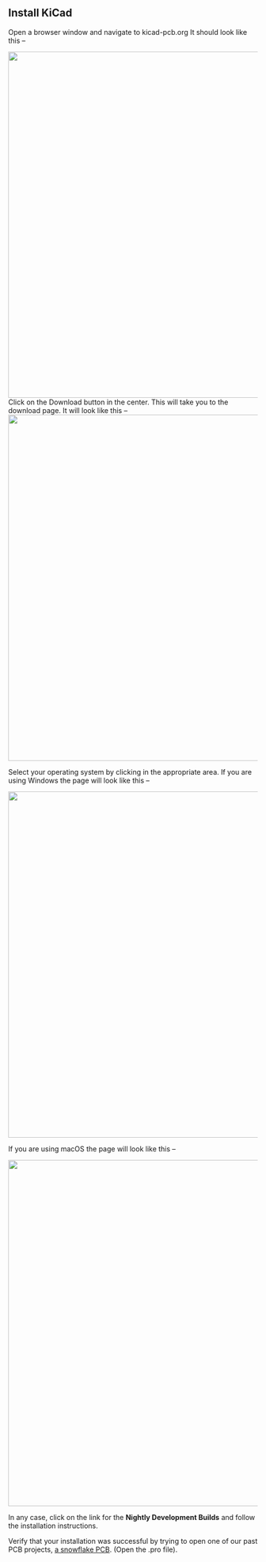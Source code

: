 

## Install KiCad

Open a browser window and navigate to kicad-pcb.org It should look like this –

<img width="700" src="https://github.com/lab64makerspace/intro2PCBdesign/blob/master/Week_0/images/KiCad_0.png">
Click on the Download button in the center. This will take you to the download page. It will look like this –

<img width="700" src="https://github.com/lab64makerspace/intro2PCBdesign/blob/master/Week_0/images/KiCad_1.png">

Select your operating system by clicking in the appropriate area. If you are using Windows the page will look like this –

<img width="700" src="https://github.com/lab64makerspace/intro2PCBdesign/blob/master/Week_0/images/KiCad_2.png">

If you are using macOS the page will look like this –

<img width="700" src="https://github.com/lab64makerspace/intro2PCBdesign/blob/master/Week_0/images/KiCad_3.png">

In any case, click on the link for the **Nightly Development Builds** and follow the installation instructions.

Verify that your installation was successful by trying to open one of our past PCB projects, [a snowflake PCB](https://github.com/maholli/snowflake/tree/master/snowflake_1). (Open the .pro file). 
